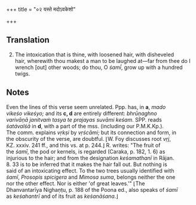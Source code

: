 +++
title = "०२ यस्ते मदोऽवकेशो"

+++
## Translation
2. The intoxication that is thine, with loosened hair, with disheveled  
hair, wherewith thou makest a man to be laughed at—far from thee do I  
wrench \[out\] other woods; do thou, O *śamī́*, grow up with a hundred  
twigs.

## Notes
Even the lines of this verse seem unrelated. Ppp. has, in **a**, *mado  
vikeśo vikeśyo;* and its **c, d** are entirely different: *bhrūṇaghno  
varivāṇā janitvaṁ tasya te prajayas suvāmi keśam*. SPP. reads  
*śatávalśā* in **d**, with a part of the mss. (including our P.M.K.Kp.).  
The comm. explains *vṛkṣi* by *vṛścāmi;* but its connection and form, in  
the obscurity of the verse, are doubtful. ⌊W. Foy discusses root *vṛj*,  
KZ. xxxiv. 241 ff., and this vs. at p. 244.⌋ R. writes: "The fruit of  
the *śamī*, the pod or kernels, is regarded (Caraka, p. 182, 1. 6) as  
injurious to the hair; and from the designation *keśamathanī* in Rājan.  
8. 33 is to be inferred that it makes the hair fall out. But nothing is  
said of an intoxicating effect. To the two trees usually identified with  
*śamī*, *Prosopis spicigera* and *Mimosa suma*, belongs neither the one  
nor the other effect. Nor is either 'of great leaves.'" ⌊The  
Dhanvantarīya Nighaṇṭu, p. 188 of the Poona ed., also speaks of *śamī*  
as *keśahantrī* and of its fruit as *keśanāśana*.⌋
